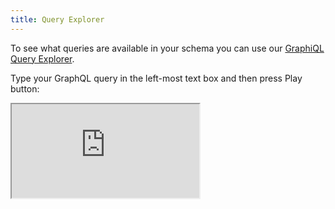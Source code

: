 ```yaml
---
title: Query Explorer
---
```


To see what queries are available in your schema you can use our [GraphiQL Query Explorer](https://cda-explorer.datocms.com/). 

Type your GraphQL query in the left-most text box and then press Play button:

<iframe src="https://cda-explorer.datocms.com/?embed&apitoken=faeb9172e232a75339242faafb9e56de8c8f13b735f7090964&query=%7B%0A%20%20allBlogPosts(orderBy%3A%5BpublicationDate_DESC%5D%2C%20first%3A%203)%20%7B%0A%20%20%20%20title%0A%20%20%20%20author%20%7B%0A%20%20%20%20%20%20name%0A%20%20%20%20%7D%0A%20%20%20%20publicationDate%0A%20%20%7D%0A%7D%0A"></iframe>


